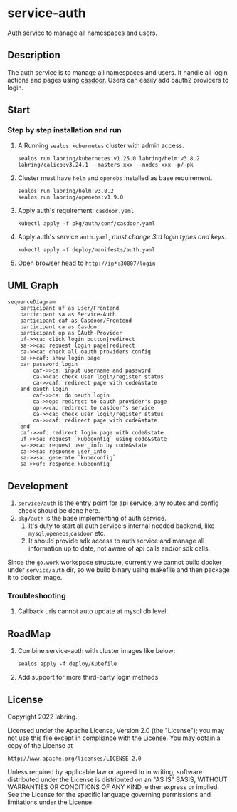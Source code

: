 # service-auth 
Auth service to manage all namespaces and users.

## Description
The auth service is to manage all namespaces and users.
It handle all login actions and pages using [casdoor](https://github.com/casdoor/casdoor).
Users can easily add oauth2 providers to login.

## Start

### Step by step installation and run

1. A Running `sealos kubernetes` cluster with admin access.  
    ```shell
    sealos run labring/kubernetes:v1.25.0 labring/helm:v3.8.2 labring/calico:v3.24.1 --masters xxx --nodes xxx -p/-pk
    ```
2. Cluster must have `helm` and `openebs` installed as base requirement.
    ```shell
    sealos run labring/helm:v3.8.2 
    sealos run labring/openebs:v1.9.0
    ```
3. Apply auth's requirement: `casdoor.yaml`
    ```shell
    kubectl apply -f pkg/auth/conf/casdoor.yaml
    ```
4. Apply auth's service `auth.yaml`, *must change 3rd login types and keys.*
    ```shell
    kubectl apply -f deploy/manifests/auth.yaml
    ```
5. Open browser head to `http://ip*:30007/login`

## UML Graph

```mermaid
sequenceDiagram
    participant uf as User/Frontend
    participant sa as Service-Auth
    participant caf as Casdoor/Frontend
    participant ca as Casdoor
    participant op as OAuth-Provider
    uf->>sa: click login button|redirect
    sa->>ca: request login page|redirect
    ca->>ca: check all oauth providers config
    ca->>caf: show login page
    par password login
        caf->>ca: input username and password
        ca->>ca: check user login/register status
        ca->>caf: redirect page with code&state
    and oauth login
        caf->>ca: do oauth login
        ca->>op: redirect to oauth provider's page
        op->>ca: redirect to casdoor's service
        ca->>ca: check user login/register status
        ca->>caf: redirect page with code&state
    end
    caf->>uf: redirect login page with code&state
    uf->>sa: request `kubeconfig` using code&state
    sa->>ca: request user_info by code&state
    ca->>sa: response user_info
    sa->>sa: generate `kubeconfig`
    sa->>uf: response kubeconfig
```

## Development

1. `service/auth` is the entry point for api service, any routes and config check should be done here.
2. `pkg/auth` is the base implementing of auth service.
    1. It's duty to start all auth service's internal needed backend, like `mysql`,`openebs`,`casdoor` etc.
    2. It should provide sdk access to auth service and manage all information up to date, not aware of api calls and/or sdk calls.

Since the `go.work` workspace structure, currently we cannot build docker under `service/auth` dir, so we build binary using makefile and then package it to docker image.

### Troubleshooting

1. Callback urls cannot auto update at mysql db level.

## RoadMap

1. Combine service-auth with cluster images like below:
    ```shell
    sealos apply -f deploy/Kubefile
    ```
2. Add support for more third-party login methods

## License

Copyright 2022 labring.

Licensed under the Apache License, Version 2.0 (the "License");
you may not use this file except in compliance with the License.
You may obtain a copy of the License at

    http://www.apache.org/licenses/LICENSE-2.0

Unless required by applicable law or agreed to in writing, software
distributed under the License is distributed on an "AS IS" BASIS,
WITHOUT WARRANTIES OR CONDITIONS OF ANY KIND, either express or implied.
See the License for the specific language governing permissions and
limitations under the License.

